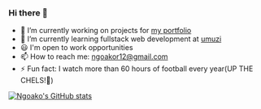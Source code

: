 ### Hi there 👋

- 🔭 I’m currently working on projects for [my portfolio](https://ngoako.com/)
- 🌱 I’m currently learning fullstack web development at [umuzi](https://www.umuzi.org/)
- 😃 I'm open to work opportunities
- 📫 How to reach me: ngoakor12@gmail.com
- ⚡ Fun fact: I watch more than 60 hours of football every year(UP THE CHELS!💙)

<!-- github stats -->
[![Ngoako's GitHub stats](https://github-readme-stats.vercel.app/api?username=ngoakor12&count_private=true&show_icons=true&hide=stars&theme=dracula)](https://github.com/ngoakor12/github-readme-stats)




<!--
**Ngoakor12/Ngoakor12** is a ✨ _special_ ✨ repository because its `README.md` (this file) appears on your GitHub profile.

Here are some ideas to get you started:

- 🔭 I’m currently working on ...
- 🌱 I’m currently learning ...
- 👯 I’m looking to collaborate on ...
- 🤔 I’m looking for help with ...
- 💬 Ask me about ...
- 📫 How to reach me: ...
- 😄 Pronouns: ...
- ⚡ Fun fact: ...
-->
